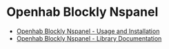 # Openhab Blockly Nspanel

 * [Openhab Blockly Nspanel - Usage and Installation](../README.md)
 * [Openhab Blockly Nspanel - Library Documentation](README.md)
